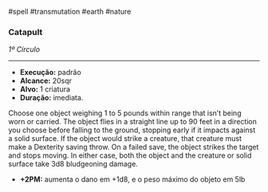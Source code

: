 #spell #transmutation #earth #nature 
### Catapult
*1º Círculo*
___
- **Execução:** padrão
- **Alcance:** 20sqr
- **Alvo:** 1 criatura
- **Duração:** imediata.

Choose one object weighing 1 to 5 pounds within range that isn’t being worn or carried. The object flies in a straight line up to 90 feet in a direction you choose before falling to the ground, stopping early if it impacts against a solid surface. If the object would strike a creature, that creature must make a Dexterity saving throw. On a failed save, the object strikes the target and stops moving. In either case, both the object and the creature or solid surface take 3d8 bludgeoning damage.  

- **+2PM:** aumenta o dano em +1d8, e o peso máximo do objeto em 5lb
